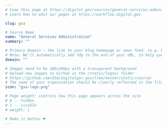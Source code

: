 ```yaml
---
# View this page at https://digital.gov/sources/general-services-administration
# Learn how to edit our pages at https://workflow.digital.gov

slug: gsa

# Source Name
name: "General Services Administration"
summary: ""

# Primary Domain — the link to your blog homepage or news feed. (e.g. https://18f.gsa.gov/)
# Note: We'll automatically add ?dg to the end of your URL, to help you track links back to your site.
domain: ""

# Images need to be 200x200px with a transparent background
# Upload new images to Github in the /static/logos/ folder
# https://github.com/GSA/digitalgov.gov/tree/master/static/source/
# The name of your organization should be clearly reflected in the filename (e.g., usds-logo.png or 18f-logo.png)
icon: "gsa-logo.png"

# Page weight: controls how this page appears across the site
# 0 -- hidden
# 1 -- visible
# weight: 1

# Make it better ♥
---
```

